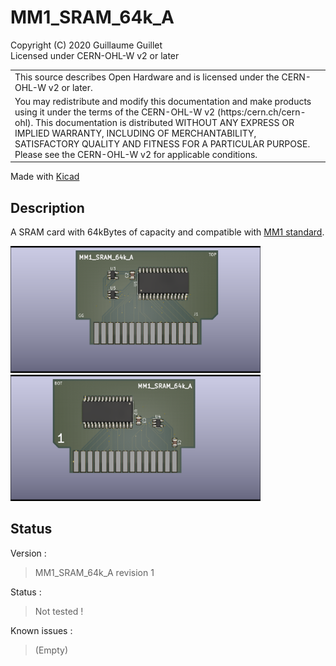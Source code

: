 # MM1_SRAM_64k_A

Copyright (C) 2020 Guillaume Guillet\
Licensed under CERN-OHL-W v2 or later

<table border="0px">
<tr>
<td>
This source describes Open Hardware and is licensed under the CERN-OHL-W v2 or later.
</td>
</tr>
<tr>
<td>
You may redistribute and modify this documentation and make products
using it under the terms of the CERN-OHL-W v2 (https:/cern.ch/cern-ohl).
This documentation is distributed WITHOUT ANY EXPRESS OR IMPLIED
WARRANTY, INCLUDING OF MERCHANTABILITY, SATISFACTORY QUALITY
AND FITNESS FOR A PARTICULAR PURPOSE. Please see the CERN-OHL-W v2
for applicable conditions.
</td>
</tr>
</table>

Made with [Kicad](https://kicad-pcb.org/)

## Description
A SRAM card with 64kBytes of capacity and compatible with [MM1 standard](https://github.com/JonathSpirit/GComputer_standard).

<img src="images/MM1_SRAM_64k_A_3D_TOP.png" alt="MM1_SRAM_64k_A_3D_TOP_image" width="400"/> <img src="images/MM1_SRAM_64k_A_3D_BOT.png" alt="MM1_SRAM_64k_A_3D_BOT_image" width="400"/>

## Status

Version :
> MM1_SRAM_64k_A revision 1

Status :
> Not tested !

Known issues :
> (Empty)
